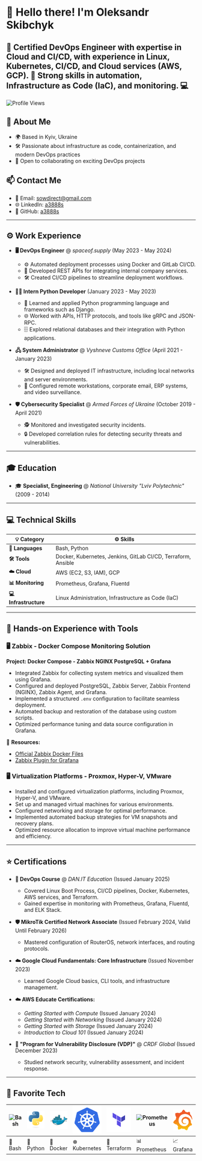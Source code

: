 # :wave: Hello there! I'm Oleksandr Skibchyk

## 🚀 Certified DevOps Engineer with expertise in Cloud and CI/CD, with experience in Linux, Kubernetes, CI/CD, and Cloud services (AWS, GCP). 🌟 Strong skills in automation, Infrastructure as Code (IaC), and monitoring. 💻

![Profile Views](https://komarev.com/ghpvc/?username=a3888s)

## :office: About Me
- 🌍 Based in Kyiv, Ukraine
- 🛠️ Passionate about infrastructure as code, containerization, and modern DevOps practices
- 💬 Open to collaborating on exciting DevOps projects

## :mailbox: Contact Me
- 📧 Email: sowdirect@gmail.com
- 🌐 LinkedIn: [a3888s](https://www.linkedin.com/in/a3888s)
- 🐙 GitHub: [a3888s](https://github.com/a3888s)

---

## :gear: Work Experience

<!-- - **📞 IT Specialist (VoIP, PBX)** @ *CallsApp Ukraine* (April 2024 - November 2024)  
  - 🛠️ Configured and administered VoIP solutions, including Asterisk, FreePBX, and GSM gateways.  
  - 🔧 Deployed and maintained virtual PBX systems integrated with networking equipment.  
  - 📞 Managed and optimized IP telephony and related devices.  
  - 🩺 Diagnosed and resolved technical issues of varying complexity.  
  - 🤝 Provided consultations to business clients on service functionality and operations.  
  - 🔍 Tested, implemented, and supported new technological solutions in IP telephony.  
  - 📊 Analyzed technical challenges and optimized system performance for stability.  
  - 📝 Created technical documentation and conducted client training.   -->

- **🖥️ DevOps Engineer** @ *spaceof.supply* (May 2023 - May 2024)  
  - ⚙️ Automated deployment processes using Docker and GitLab CI/CD.  
  - 📡 Developed REST APIs for integrating internal company services.  
  - 🛠️ Created CI/CD pipelines to streamline deployment workflows.

- **👨‍💻 Intern Python Developer** (January 2023 - May 2023)  
  - 🐍 Learned and applied Python programming language and frameworks such as Django.  
  - 🌐 Worked with APIs, HTTP protocols, and tools like gRPC and JSON-RPC.  
  - 🗄️ Explored relational databases and their integration with Python applications.  

- **🖧 System Administrator** @ *Vyshneve Customs Office* (April 2021 - January 2023)  
  - 🛠️ Designed and deployed IT infrastructure, including local networks and server environments.  
  - 📧 Configured remote workstations, corporate email, ERP systems, and video surveillance.  

- **🛡️ Cybersecurity Specialist** @ *Armed Forces of Ukraine* (October 2019 - April 2021)  
  - 🕵️ Monitored and investigated security incidents.  
  - 🔒 Developed correlation rules for detecting security threats and vulnerabilities.

---

## :mortar_board: Education

- 🎓 **Specialist, Engineering** @ *National University "Lviv Polytechnic"* (2009 - 2014)

---

## :computer: Technical Skills

| **💡 Category**            | **⚙️ Skills**                                                                 |
|-------------------------|----------------------------------------------------------------------------|
| **📝 Languages**          | Bash, Python                                                              |
| **🛠️ Tools**              | Docker, Kubernetes, Jenkins, GitLab CI/CD, Terraform, Ansible            |
| **☁️ Cloud**              | AWS (EC2, S3, IAM), GCP                                                   |
| **📊 Monitoring**         | Prometheus, Grafana, Fluentd                                              |
| **💻 Infrastructure**     | Linux Administration, Infrastructure as Code (IaC)                       |

---

## :wrench: Hands-on Experience with Tools

### 🖥️ **Zabbix - Docker Compose Monitoring Solution**

**Project: Docker Compose - Zabbix NGINX PostgreSQL + Grafana**

- Integrated Zabbix for collecting system metrics and visualized them using Grafana.
- Configured and deployed PostgreSQL, Zabbix Server, Zabbix Frontend (NGINX), Zabbix Agent, and Grafana.
- Implemented a structured `.env` configuration to facilitate seamless deployment.
- Automated backup and restoration of the database using custom scripts.
- Optimized performance tuning and data source configuration in Grafana.

🔗 **Resources:**
- [Official Zabbix Docker Files](https://github.com/zabbix/zabbix-docker)
- [Zabbix Plugin for Grafana](https://github.com/grafana/grafana-zabbix)

### 🖥️ **Virtualization Platforms - Proxmox, Hyper-V, VMware**

- Installed and configured virtualization platforms, including Proxmox, Hyper-V, and VMware.
- Set up and managed virtual machines for various environments.
- Configured networking and storage for optimal performance.
- Implemented automated backup strategies for VM snapshots and recovery plans.
- Optimized resource allocation to improve virtual machine performance and efficiency.

---

## :star: Certifications

- **📜 DevOps Course** @ *DAN.IT Education* (Issued January 2025)  
  - Covered Linux Boot Process, CI/CD pipelines, Docker, Kubernetes, AWS services, and Terraform.  
  - Gained expertise in monitoring with Prometheus, Grafana, Fluentd, and ELK Stack.  

- **🛡️ MikroTik Certified Network Associate** (Issued February 2024, Valid Until February 2026)  
  - Mastered configuration of RouterOS, network interfaces, and routing protocols.  

- **☁️ Google Cloud Fundamentals: Core Infrastructure** (Issued November 2023)  
  - Learned Google Cloud basics, CLI tools, and infrastructure management.  

- **☁️ AWS Educate Certifications:**  
  - *Getting Started with Compute* (Issued January 2024)  
  - *Getting Started with Networking* (Issued January 2024)  
  - *Getting Started with Storage* (Issued January 2024)  
  - *Introduction to Cloud 101* (Issued January 2024)  

- **🔐 "Program for Vulnerability Disclosure (VDP)"** @ *CRDF Global* (Issued December 2023)  
  - Studied network security, vulnerability assessment, and incident response.  

---

## :rocket: Favorite Tech

| ![Bash](https://upload.wikimedia.org/wikipedia/commons/4/4b/Bash_Logo_Colored.svg) | ![Python](.img/python-original.svg) | ![Docker](.img/docker-original.svg) | ![Kubernetes](.img/kubernetes-icon-color.svg) | ![Terraform](.img/terraform-svgrepo-com.svg) | ![Prometheus](https://prometheus.io/assets/prometheus_logo.png) | ![Grafana](.img/grafana_icon.svg) | ![AWS](https://raw.githubusercontent.com/gilbarbara/logos/master/logos/aws.svg) |
|------------------|------------------|------------------|------------------|------------------|------------------|------------------|------------------|
| 🐚 Bash          | 🐍 Python        | 🐳 Docker         | ☸️ Kubernetes     | 📜 Terraform      | 📊 Prometheus     | 📈 Grafana        | ☁️ AWS           |
